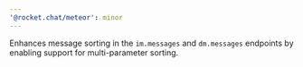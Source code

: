```yaml
---
'@rocket.chat/meteor': minor
---
```


Enhances message sorting in the `im.messages` and `dm.messages` endpoints by enabling support for multi-parameter sorting.
